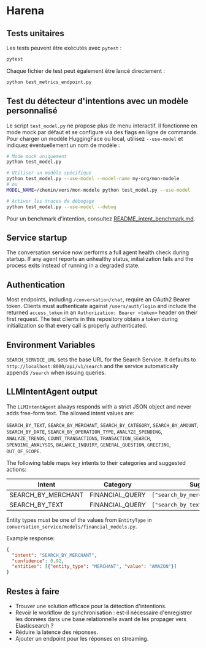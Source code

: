 # Harena

## Tests unitaires

Les tests peuvent être exécutés avec `pytest` :

```bash
pytest
```

Chaque fichier de test peut également être lancé directement :

```bash
python test_metrics_endpoint.py
```

## Test du détecteur d'intentions avec un modèle personnalisé

Le script `test_model.py` ne propose plus de menu interactif. Il fonctionne en
mode mock par défaut et se configure via des flags en ligne de commande. Pour
charger un modèle HuggingFace ou local, utilisez `--use-model` et indiquez
éventuellement un nom de modèle :

```bash
# Mode mock uniquement
python test_model.py

# Utiliser un modèle spécifique
python test_model.py --use-model --model-name my-org/mon-modele
# ou
MODEL_NAME=/chemin/vers/mon-modele python test_model.py --use-model

# Activer les traces de débogage
python test_model.py --use-model --debug
```


Pour un benchmark d'intention, consultez [README_intent_benchmark.md](README_intent_benchmark.md).

## Service startup

The conversation service now performs a full agent health check during
startup. If any agent reports an unhealthy status, initialization fails and
the process exits instead of running in a degraded state.

## Authentication

Most endpoints, including `/conversation/chat`, require an OAuth2 Bearer token.
Clients must authenticate against `/users/auth/login` and include the returned
`access_token` in an `Authorization: Bearer <token>` header on their first
request. The test clients in this repository obtain a token during
initialization so that every call is properly authenticated.

## Environment Variables

`SEARCH_SERVICE_URL` sets the base URL for the Search Service. It defaults to
`http://localhost:8000/api/v1/search` and the service automatically appends
`/search` when issuing queries.

## LLMIntentAgent output

The `LLMIntentAgent` always responds with a strict JSON object and never adds
free-form text. The allowed intent values are:

`SEARCH_BY_TEXT`, `SEARCH_BY_MERCHANT`, `SEARCH_BY_CATEGORY`,
`SEARCH_BY_AMOUNT`, `SEARCH_BY_DATE`, `SEARCH_BY_OPERATION_TYPE`,
`ANALYZE_SPENDING`, `ANALYZE_TRENDS`, `COUNT_TRANSACTIONS`,
`TRANSACTION_SEARCH`, `SPENDING_ANALYSIS`, `BALANCE_INQUIRY`,
`GENERAL_QUESTION`, `GREETING`, `OUT_OF_SCOPE`.

The following table maps key intents to their categories and suggested actions:

| Intent | Category | Suggested actions |
| ------ | -------- | ----------------- |
| SEARCH_BY_MERCHANT | FINANCIAL_QUERY | `["search_by_merchant","list_transactions"]` |
| SEARCH_BY_TEXT | FINANCIAL_QUERY | `["search_by_text","list_transactions"]` |

Entity types must be one of the values from `EntityType` in
`conversation_service/models/financial_models.py`.

Example response:

```json
{
  "intent": "SEARCH_BY_MERCHANT",
  "confidence": 0.92,
  "entities": [{"entity_type": "MERCHANT", "value": "AMAZON"}]
}
```

## Restes à faire

- Trouver une solution efficace pour la détection d'intentions.
- Revoir le workflow de synchronisation : est-il nécessaire d'enregistrer les données dans une base relationnelle avant de les propager vers Elasticsearch ?
- Réduire la latence des réponses.
- Ajouter un endpoint pour les réponses en streaming.

